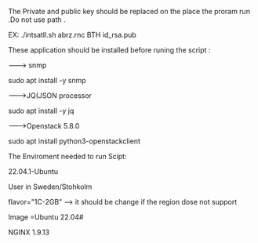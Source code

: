 

The Private and public key should be replaced on the place the proram run .Do not use path .


EX: ./intsatll.sh abrz.rnc BTH id_rsa.pub


These application should be installed before runing the script :

---> snmp  

sudo apt install -y snmp

--->JQ(JSON processor 

sudo apt install -y jq

--->Openstack 5.8.0 

sudo apt  install python3-openstackclient  

The Enviroment needed to run Scipt:

22.04.1-Ubuntu

User in Sweden/Stohkolm

flavor="1C-2GB" --> it should be change if the region dose not support

Image =Ubuntu 22.04#
 
NGINX 1.9.13 
